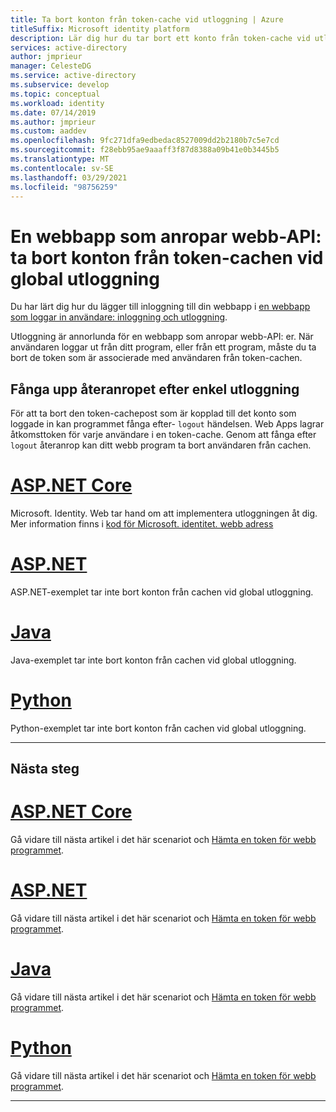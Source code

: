 ```yaml
---
title: Ta bort konton från token-cache vid utloggning | Azure
titleSuffix: Microsoft identity platform
description: Lär dig hur du tar bort ett konto från token-cache vid utloggning
services: active-directory
author: jmprieur
manager: CelesteDG
ms.service: active-directory
ms.subservice: develop
ms.topic: conceptual
ms.workload: identity
ms.date: 07/14/2019
ms.author: jmprieur
ms.custom: aaddev
ms.openlocfilehash: 9fc271dfa9edbedac8527009dd2b2180b7c5e7cd
ms.sourcegitcommit: f28ebb95ae9aaaff3f87d8388a09b41e0b3445b5
ms.translationtype: MT
ms.contentlocale: sv-SE
ms.lasthandoff: 03/29/2021
ms.locfileid: "98756259"
---
```

# <a name="a-web-app-that-calls-web-apis-remove-accounts-from-the-token-cache-on-global-sign-out"></a>En webbapp som anropar webb-API: ta bort konton från token-cachen vid global utloggning

Du har lärt dig hur du lägger till inloggning till din webbapp i [en webbapp som loggar in användare: inloggning och utloggning](scenario-web-app-sign-user-sign-in.md).

Utloggning är annorlunda för en webbapp som anropar webb-API: er. När användaren loggar ut från ditt program, eller från ett program, måste du ta bort de token som är associerade med användaren från token-cachen.

## <a name="intercept-the-callback-after-single-sign-out"></a>Fånga upp återanropet efter enkel utloggning

För att ta bort den token-cachepost som är kopplad till det konto som loggade in kan programmet fånga efter- `logout` händelsen. Web Apps lagrar åtkomsttoken för varje användare i en token-cache. Genom att fånga efter `logout` återanrop kan ditt webb program ta bort användaren från cachen.

# <a name="aspnet-core"></a>[ASP.NET Core](#tab/aspnetcore)

Microsoft. Identity. Web tar hand om att implementera utloggningen åt dig. Mer information finns i [kod för Microsoft. identitet. webb adress](https://github.com/AzureAD/microsoft-identity-web/blob/c29f1a7950b940208440bebf0bcb524a7d6bee22/src/Microsoft.Identity.Web/WebAppExtensions/WebAppCallsWebApiAuthenticationBuilderExtensions.cs#L168-L176)

# <a name="aspnet"></a>[ASP.NET](#tab/aspnet)

ASP.NET-exemplet tar inte bort konton från cachen vid global utloggning.

# <a name="java"></a>[Java](#tab/java)

Java-exemplet tar inte bort konton från cachen vid global utloggning.

# <a name="python"></a>[Python](#tab/python)

Python-exemplet tar inte bort konton från cachen vid global utloggning.

---

## <a name="next-steps"></a>Nästa steg

# <a name="aspnet-core"></a>[ASP.NET Core](#tab/aspnetcore)

Gå vidare till nästa artikel i det här scenariot och [Hämta en token för webb programmet](./scenario-web-app-call-api-acquire-token.md?tabs=aspnetcore).

# <a name="aspnet"></a>[ASP.NET](#tab/aspnet)

Gå vidare till nästa artikel i det här scenariot och [Hämta en token för webb programmet](./scenario-web-app-call-api-acquire-token.md?tabs=aspnet).

# <a name="java"></a>[Java](#tab/java)

Gå vidare till nästa artikel i det här scenariot och [Hämta en token för webb programmet](./scenario-web-app-call-api-acquire-token.md?tabs=java).

# <a name="python"></a>[Python](#tab/python)

Gå vidare till nästa artikel i det här scenariot och [Hämta en token för webb programmet](./scenario-web-app-call-api-acquire-token.md?tabs=python).

---